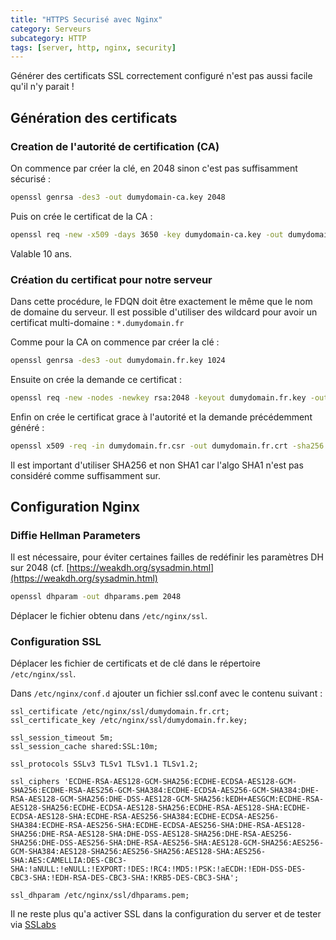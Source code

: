 ```yaml
---
title: "HTTPS Securisé avec Nginx"
category: Serveurs
subcategory: HTTP
tags: [server, http, nginx, security]
---
```


Générer des certificats SSL correctement configuré n'est pas aussi facile qu'il n'y parait !

## Génération des certificats

### Creation de l'autorité de certification (CA)

On commence par créer la clé, en 2048 sinon c'est pas suffisamment sécurisé :
``` bash
openssl genrsa -des3 -out dumydomain-ca.key 2048
```

Puis on crée le certificat de la CA :
``` bash
openssl req -new -x509 -days 3650 -key dumydomain-ca.key -out dumydomain-ca.crt
```
Valable 10 ans.

### Création du certificat pour notre serveur

Dans cette procédure, le FDQN doit être exactement le même que le nom de domaine du serveur. Il est possible d'utiliser
des wildcard pour avoir un certificat multi-domaine : `*.dumydomain.fr`

Comme pour la CA on commence par créer la clé :
``` bash
openssl genrsa -des3 -out dumydomain.fr.key 1024
```

Ensuite on crée la demande ce certificat :
``` bash
openssl req -new -nodes -newkey rsa:2048 -keyout dumydomain.fr.key -out dumydomain.fr.csr -days 3650
```

Enfin on crée le certificat grace à l'autorité et la demande précédemment généré :

``` bash
openssl x509 -req -in dumydomain.fr.csr -out dumydomain.fr.crt -sha256 -CA dumydomain-ca.crt -CAkey dumydomain-ca.key -CAcreateserial -days 365
```
Il est important d'utiliser SHA256 et non SHA1 car l'algo SHA1 n'est pas considéré comme suffisamment sur.

## Configuration Nginx

### Diffie Hellman Parameters

Il est nécessaire, pour éviter certaines failles de redéfinir les paramètres DH sur 2048 (cf. [https://weakdh.org/sysadmin.html](https://weakdh.org/sysadmin.html)

``` bash
openssl dhparam -out dhparams.pem 2048
```
Déplacer le fichier obtenu dans `/etc/nginx/ssl`.

### Configuration SSL
Déplacer les fichier de certificats et de clé dans le répertoire `/etc/nginx/ssl`.

Dans `/etc/nginx/conf.d` ajouter un fichier ssl.conf avec le contenu suivant :

``` nginx
ssl_certificate /etc/nginx/ssl/dumydomain.fr.crt;
ssl_certificate_key /etc/nginx/ssl/dumydomain.fr.key;

ssl_session_timeout 5m;
ssl_session_cache shared:SSL:10m;

ssl_protocols SSLv3 TLSv1 TLSv1.1 TLSv1.2;

ssl_ciphers 'ECDHE-RSA-AES128-GCM-SHA256:ECDHE-ECDSA-AES128-GCM-SHA256:ECDHE-RSA-AES256-GCM-SHA384:ECDHE-ECDSA-AES256-GCM-SHA384:DHE-RSA-AES128-GCM-SHA256:DHE-DSS-AES128-GCM-SHA256:kEDH+AESGCM:ECDHE-RSA-AES128-SHA256:ECDHE-ECDSA-AES128-SHA256:ECDHE-RSA-AES128-SHA:ECDHE-ECDSA-AES128-SHA:ECDHE-RSA-AES256-SHA384:ECDHE-ECDSA-AES256-SHA384:ECDHE-RSA-AES256-SHA:ECDHE-ECDSA-AES256-SHA:DHE-RSA-AES128-SHA256:DHE-RSA-AES128-SHA:DHE-DSS-AES128-SHA256:DHE-RSA-AES256-SHA256:DHE-DSS-AES256-SHA:DHE-RSA-AES256-SHA:AES128-GCM-SHA256:AES256-GCM-SHA384:AES128-SHA256:AES256-SHA256:AES128-SHA:AES256-SHA:AES:CAMELLIA:DES-CBC3-SHA:!aNULL:!eNULL:!EXPORT:!DES:!RC4:!MD5:!PSK:!aECDH:!EDH-DSS-DES-CBC3-SHA:!EDH-RSA-DES-CBC3-SHA:!KRB5-DES-CBC3-SHA';

ssl_dhparam /etc/nginx/ssl/dhparams.pem;
```

Il ne reste plus qu'a activer SSL dans la configuration du server et de tester via [SSLabs](https://www.ssllabs.com/ssltest/analyze.html?d=www.dumydomain.fr)
